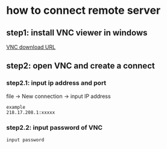 # how to connect remote server

## step1: install VNC viewer in windows
[VNC download URL](https://www.realvnc.com/en/connect/download/viewer/)

## step2: open VNC and create a connect

### step2.1: input ip address and port
file -> New connection -> input IP address

~~~
example
218.17.208.1:xxxxx
~~~

### step2.2: input password of VNC
~~~
input password
~~~
